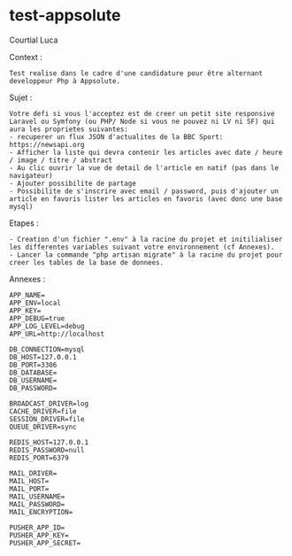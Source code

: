 # test-appsolute

Courtial Luca

Context : 

	Test realise dans le cadre d'une candidature pour être alternant developpeur Php à Appsolute.

Sujet :

	Votre defi si vous l'acceptez est de creer un petit site responsive Laravel ou Symfony (ou PHP/ Node si vous ne pouvez ni LV ni SF) qui aura les proprietes suivantes:
	- recuperer un flux JSON d'actualites de la BBC Sport: https://newsapi.org
	- Afficher la liste qui devra contenir les articles avec date / heure / image / titre / abstract
	- Au clic ouvrir la vue de detail de l'article en natif (pas dans le navigateur)
	- Ajouter possibilite de partage
	- Possibilite de s'inscrire avec email / password, puis d'ajouter un article en favoris lister les articles en favoris (avec donc une base mysql)

Etapes :

	- Creation d'un fichier ".env" à la racine du projet et initilialiser les differentes variables suivant votre environnement (cf Annexes).
	- Lancer la commande "php artisan migrate" à la racine du projet pour creer les tables de la base de donnees.

Annexes :

	APP_NAME=
	APP_ENV=local
	APP_KEY=
	APP_DEBUG=true
	APP_LOG_LEVEL=debug
	APP_URL=http://localhost

	DB_CONNECTION=mysql
	DB_HOST=127.0.0.1
	DB_PORT=3306
	DB_DATABASE=
	DB_USERNAME=
	DB_PASSWORD=

	BROADCAST_DRIVER=log
	CACHE_DRIVER=file
	SESSION_DRIVER=file
	QUEUE_DRIVER=sync

	REDIS_HOST=127.0.0.1
	REDIS_PASSWORD=null
	REDIS_PORT=6379

	MAIL_DRIVER=
	MAIL_HOST=
	MAIL_PORT=
	MAIL_USERNAME=
	MAIL_PASSWORD=
	MAIL_ENCRYPTION=

	PUSHER_APP_ID=
	PUSHER_APP_KEY=
	PUSHER_APP_SECRET=